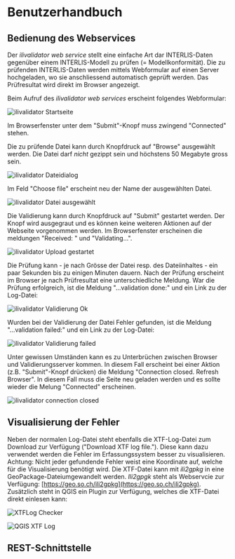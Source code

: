 # Benutzerhandbuch

## Bedienung des Webservices

Der *ilivalidator web service* stellt eine einfache Art dar INTERLIS-Daten gegenüber einem INTERLIS-Modell  zu prüfen (= Modellkonformität). Die zu prüfenden INTERLIS-Daten werden mittels Webformular auf einen Server hochgeladen, wo sie anschliessend automatisch geprüft werden. Das Prüfresultat wird direkt im Browser angezeigt. 

Beim Aufruf des *ilivalidator web services* erscheint folgendes Webformular:

![ilivalidator Startseite](./images/ilivalidator01.png)

Im Browserfenster unter dem "Submit"-Knopf muss zwingend "Connected" stehen. 

Die zu prüfende Datei kann durch Knopfdruck auf "Browse" ausgewählt werden. Die Datei darf *nicht* gezippt sein und höchstens 50 Megabyte gross sein.

![ilivalidator Dateidialog](./images/ilivalidator02.png)

Im Feld "Choose file" erscheint neu der Name der ausgewählten Datei.

![ilivalidator Datei ausgewählt](./images/ilivalidator03.png)

Die Validierung kann durch Knopfdruck auf "Submit" gestartet werden. Der Knopf wird ausgegraut und es können keine weiteren Aktionen auf der Webseite vorgenommen werden. Im Browserfenster erscheinen die meldungen "Received: <Dateiname>" und "Validating...". 

![ilivalidator Upload gestartet](./images/ilivalidator04.png)

Die Prüfung kann - je nach Grösse der Datei resp. des Dateiinhaltes - ein paar Sekunden bis zu einigen Minuten dauern. Nach der Prüfung erscheint im Browser je nach Prüfresultat eine unterschiedliche Meldung. War die Prüfung erfolgreich, ist die Meldung "...validation done:" und ein Link zu der Log-Datei:

![ilivalidator Validierung Ok](./images/ilivalidator05.png)

Wurden bei der Validierung der Datei Fehler gefunden, ist die Meldung "...validation failed:" und ein Link zu der Log-Datei:

![ilivalidator Validierung failed](./images/ilivalidator06.png)

Unter gewissen Umständen kann es zu Unterbrüchen zwischen Browser und Validierungsserver kommen. In diesem Fall erscheint bei einer Aktion (z.B. "Submit"-Knopf drücken) die Meldung "Connection closed. Refresh Browser". In diesem Fall muss die Seite neu geladen werden und es sollte wieder die Melung "Connected" erscheinen.

![ilivalidator connection closed](./images/ilivalidator07.png)

## Visualisierung der Fehler

Neben der normalen Log-Datei steht ebenfalls die XTF-Log-Datei zum Download zur Verfügung ("Download XTF log file."). Diese kann dazu verwendet werden die Fehler im Erfassungssystem besser zu visualisieren. Achtung: Nicht jeder gefundende Fehler weist eine Koordinate auf, welche für die Visualisierung benötigt wird. Die XTF-Datei kann mit _ili2gpkg_ in eine GeoPackage-Dateiumgewandelt werden. _Ili2gpgk_ steht als Webservcie zur Verfügung: [https://geo.so.ch/ili2gpkg](https://geo.so.ch/ili2gpkg). Zusätzlich steht in QGIS ein Plugin zur Verfügung, welches die XTF-Datei direkt einlesen kann:

![XTFLog Checker](./images/qgisplugin01.png)

![QGIS XTF Log](./images/qgisplugin02.png)

## REST-Schnittstelle

